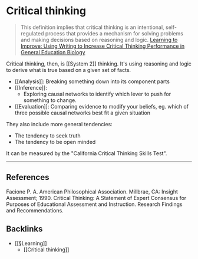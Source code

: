 # Critical thinking
> This definition implies that critical thinking is an intentional, self-regulated process that provides a mechanism for solving problems and making decisions based on reasoning and logic.
[Learning to Improve: Using Writing to Increase Critical Thinking Performance in General Education Biology](https://www.ncbi.nlm.nih.gov/pmc/articles/PMC1885902/)

Critical thinking, then, is [[System 2]] thinking. It's using reasoning and logic to derive what is true based on a given set of facts. 

* [[Analysis]]: Breaking something down into its component parts
* [[Inference]]:
	* Exploring causal networks to identify which lever to push for something to change. 
* [[Evaluation]]: Comparing evidence to modify your beliefs, eg. which of three possible causal networks best fit a given situation

They also include more general tendencies:
* The tendency to seek truth
* The tendency to be open minded

It can be measured by the "California Critical Thinking Skills Test".

---
## References
Facione P. A. American Philosophical Association. Millbrae, CA: Insight Assessment; 1990. Critical Thinking: A Statement of Expert Consensus for Purposes of Educational Assessment and Instruction. Research Findings and Recommendations.

## Backlinks
* [[§Learning]]
	* [[Critical thinking]]

<!-- {BearID:2A42882E-36C2-4169-BD6F-59A373A0090C-15756-000013034D425158} -->
